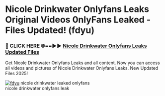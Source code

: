 # Nicole Drinkwater Onlyfans Leaks Original Videos 0nlyFans Leaked - Files Updated! (fdyu)

<h3>🔴 CLICK HERE 🌐==►► <a href="https://tinyurl.com/ms9xzufz" rel="nofollow">Nicole Drinkwater Onlyfans Leaks Updated Files</a></h3>

Get Nicole Drinkwater Onlyfans Leaks and all content. Now you can access all videos and pictures of Nicole Drinkwater Onlyfans Leaks. New Updated Files 2025!

[![fdyu](https://i.imgur.com/ppqm5kG.gif)](https://tinyurl.com/ms9xzufz)
nicole drinkwater leaked onlyfans<br>
nicole drinkwater onlyfans leak